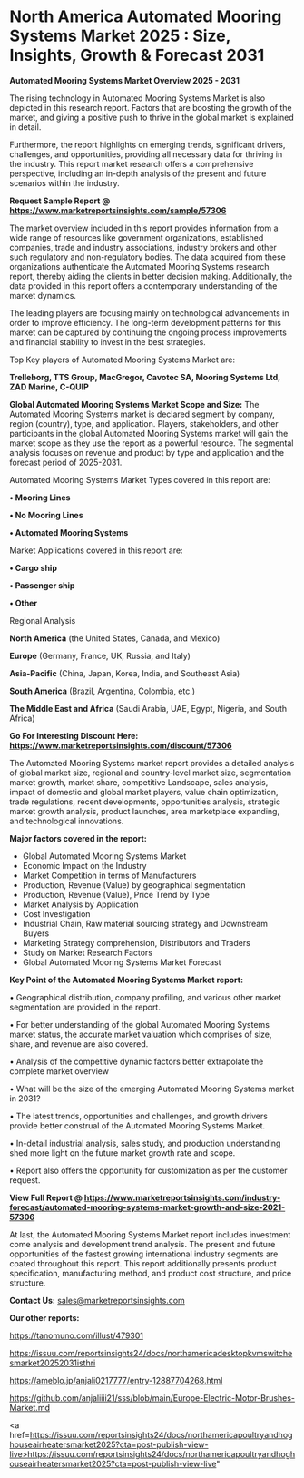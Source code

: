 # North America Automated Mooring Systems Market 2025 : Size, Insights, Growth & Forecast 2031

<Strong> Automated Mooring Systems Market Overview 2025 - 2031</strong>

The rising technology in Automated Mooring Systems Market is also depicted in this research report. Factors that are boosting the growth of the market, and giving a positive push to thrive in the global market is explained in detail.

Furthermore, the report highlights on emerging trends, significant drivers, challenges, and opportunities, providing all necessary data for thriving in the industry. This report market research offers a comprehensive perspective, including an in-depth analysis of the present and future scenarios within the industry.

<strong>Request Sample Report @ <a href=https://www.marketreportsinsights.com/sample/57306>https://www.marketreportsinsights.com/sample/57306</a></strong>

The market overview included in this report provides information from a wide range of resources like government organizations, established companies, trade and industry associations, industry brokers and other such regulatory and non-regulatory bodies. The data acquired from these organizations authenticate the Automated Mooring Systems research report, thereby aiding the clients in better decision making. Additionally, the data provided in this report offers a contemporary understanding of the market dynamics.

The leading players are focusing mainly on technological advancements in order to improve efficiency. The long-term development patterns for this market can be captured by continuing the ongoing process improvements and financial stability to invest in the best strategies.

Top Key players of Automated Mooring Systems Market are:

<strong>Trelleborg, TTS Group, MacGregor, Cavotec SA, Mooring Systems Ltd, ZAD Marine, C-QUIP</strong>

<strong><b>Global Automated Mooring Systems Market Scope and Size:</b></strong>
The Automated Mooring Systems market is declared segment by company, region (country), type, and application. Players, stakeholders, and other participants in the global Automated Mooring Systems market will gain the market scope as they use the report as a powerful resource. The segmental analysis focuses on revenue and product by type and application and the forecast period of 2025-2031.

Automated Mooring Systems Market Types covered in this report are:

<strong>• Mooring Lines

• No Mooring Lines

• Automated Mooring Systems</strong>

Market Applications covered in this report are:

<strong>• Cargo ship

• Passenger ship

• Other</strong> 

Regional Analysis

<strong>North America</strong> (the United States, Canada, and Mexico)

<strong>Europe</strong> (Germany, France, UK, Russia, and Italy)

<strong>Asia-Pacific</strong> (China, Japan, Korea, India, and Southeast Asia)

<strong>South America</strong> (Brazil, Argentina, Colombia, etc.)

<strong>The Middle East and Africa</strong> (Saudi Arabia, UAE, Egypt, Nigeria, and South Africa)

<strong>Go For Interesting Discount Here: <a href=https://www.marketreportsinsights.com/discount/57306>https://www.marketreportsinsights.com/discount/57306</a></strong>

The Automated Mooring Systems market report provides a detailed analysis of global market size, regional and country-level market size, segmentation market growth, market share, competitive Landscape, sales analysis, impact of domestic and global market players, value chain optimization, trade regulations, recent developments, opportunities analysis, strategic market growth analysis, product launches, area marketplace expanding, and technological innovations.

<strong><b>Major factors covered in the report:</b></strong>
<ul>
  <li>Global Automated Mooring Systems Market </li>
  <li>Economic Impact on the Industry</li>
  <li>Market Competition in terms of Manufacturers</li>
  <li>Production, Revenue (Value) by geographical segmentation</li>
  <li>Production, Revenue (Value), Price Trend by Type</li>
  <li>Market Analysis by Application</li>
  <li>Cost Investigation</li>
  <li>Industrial Chain, Raw material sourcing strategy and Downstream Buyers</li>
  <li>Marketing Strategy comprehension, Distributors and Traders</li>
  <li>Study on Market Research Factors</li>
  <li>Global Automated Mooring Systems Market Forecast</li>
</ul>

<strong><b>Key Point of the Automated Mooring Systems Market report:</b></strong>

• Geographical distribution, company profiling, and various other market segmentation are provided in the report.

• For better understanding of the global Automated Mooring Systems market status, the accurate market valuation which comprises of size, share, and revenue are also covered.

• Analysis of the competitive dynamic factors better extrapolate the complete market overview

• What will be the size of the emerging Automated Mooring Systems market in 2031?

• The latest trends, opportunities and challenges, and growth drivers provide better construal of the Automated Mooring Systems Market.

• In-detail industrial analysis, sales study, and production understanding shed more light on the future market growth rate and scope.

• Report also offers the opportunity for customization as per the customer request.

<strong><b>View Full Report @ <a href=https://www.marketreportsinsights.com/industry-forecast/automated-mooring-systems-market-growth-and-size-2021-57306>https://www.marketreportsinsights.com/industry-forecast/automated-mooring-systems-market-growth-and-size-2021-57306</a></b></strong>


At last, the Automated Mooring Systems Market report includes investment come analysis and development trend analysis. The present and future opportunities of the fastest growing international industry segments are coated throughout this report. This report additionally presents product specification, manufacturing method, and product cost structure, and price structure.

<strong>Contact Us:</strong>
sales@marketreportsinsights.com

<strong>Our other reports:</strong>

<a href=https://tanomuno.com/illust/479301>https://tanomuno.com/illust/479301</a>

<a href=https://issuu.com/reportsinsights24/docs/northamericadesktopkvmswitchesmarket20252031isthri>https://issuu.com/reportsinsights24/docs/northamericadesktopkvmswitchesmarket20252031isthri</a>

<a href=https://ameblo.jp/anjali0217777/entry-12887704268.html>https://ameblo.jp/anjali0217777/entry-12887704268.html</a>

<a href=https://github.com/anjaliiii21/sss/blob/main/Europe-Electric-Motor-Brushes-Market.md>https://github.com/anjaliiii21/sss/blob/main/Europe-Electric-Motor-Brushes-Market.md</a>

<a href=https://issuu.com/reportsinsights24/docs/northamericapoultryandhoghouseairheatersmarket2025?cta=post-publish-view-live>https://issuu.com/reportsinsights24/docs/northamericapoultryandhoghouseairheatersmarket2025?cta=post-publish-view-live</a>"
